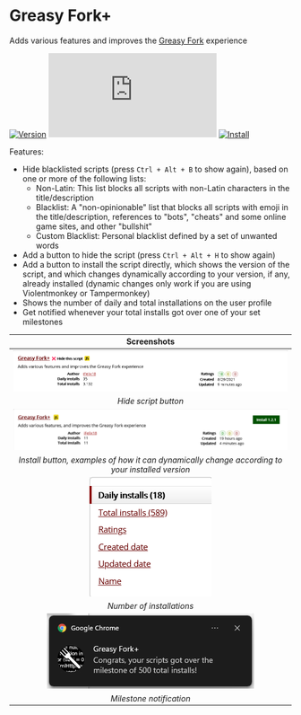 # Greasy Fork+

Adds various features and improves the [Greasy Fork][greasyfork-link] experience

[![Version][version-badge]][link] [![Size][size-badge]][link] [![Install][install-badge]][download-link]

Features:

* Hide blacklisted scripts (press `Ctrl + Alt + B` to show again), based on one or more of the following lists:
  * Non-Latin: This list blocks all scripts with non-Latin characters in the title/description
  * Blacklist: A "non-opinionable" list that blocks all scripts with emoji in the title/description, references to "bots", "cheats" and some online game sites, and other "bullshit"
  * Custom Blacklist: Personal blacklist defined by a set of unwanted words
* Add a button to hide the script (press `Ctrl + Alt + H` to show again)
* Add a button to install the script directly, which shows the version of the script, and which changes dynamically according to your version, if any, already installed (dynamic changes only work if you are using Violentmonkey or Tampermonkey)
* Shows the number of daily and total installations on the user profile
* Get notified whenever your total installs got over one of your set milestones

|                                           Screenshots                                           |
| :---------------------------------------------------------------------------------------------: |
|                           [![Hide script button][screenshot-1]][link]                           |
|                                      _Hide script button_                                       |
|                             [![Install button][screenshot-2]][link]                             |
| _Install button, examples of how it can dynamically change according to your installed version_ |
|                        [![Number of installations][screenshot-3]][link]                         |
|                                    _Number of installations_                                    |
|                         [![Milestone notification][screenshot-4]][link]                         |
|                                    _Milestone notification_                                     |

[link]: #greasy-fork
[greasyfork-link]: https://greasyfork.org/

[version-badge]: https://flat.badgen.net/runkit/iFelix18/version/Userscripts/greasyfork-plus
[size-badge]: https://flat.badgen.net/badgesize/normal/iFelix18/Userscripts/master/userscripts/greasyfork-plus.user.js
[install-badge]: https://flat.badgen.net/badge/install%20directly%20from/jsDelivr/blue "Click here!"

[download-link]: https://cdn.jsdelivr.net/gh/iFelix18/Userscripts@master/userscripts/greasyfork-plus.user.js "Click here!"

[screenshot-1]: https://github.com/iFelix18/Userscripts/blob/master/userscripts/docs/screenshots/greasyfork-plus_hide-script-button.png?raw=true "Hide script button"
[screenshot-2]: https://github.com/iFelix18/Userscripts/blob/master/userscripts/docs/screenshots/greasyfork-plus_install-button.gif?raw=true "Install button"
[screenshot-3]: https://github.com/iFelix18/Userscripts/blob/master/userscripts/docs/screenshots/greasyfork-plus_number-of-installations.png?raw=true "Number of installations"
[screenshot-4]: https://github.com/iFelix18/Userscripts/blob/master/userscripts/docs/screenshots/greasyfork-plus_milestone-notification.png?raw=true "Milestone notification"
